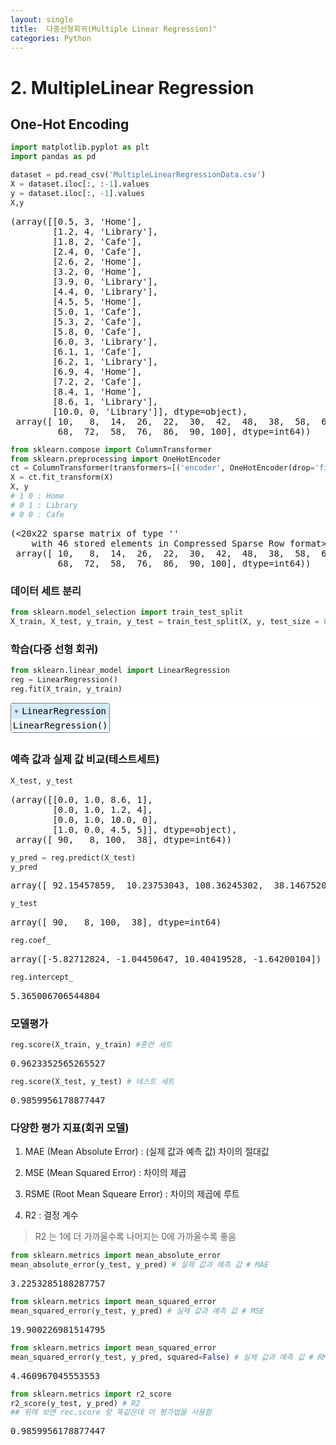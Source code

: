 ```yaml
---
layout: single
title:  다중선형회귀(Multiple Linear Regression)"
categories: Python
---
```


<head>
  <style>
    table.dataframe {
      white-space: normal;
      width: 100%;
      height: 240px;
      display: block;
      overflow: auto;
      font-family: Arial, sans-serif;
      font-size: 0.9rem;
      line-height: 20px;
      text-align: center;
      border: 0px !important;
    }

    table.dataframe th {
      text-align: center;
      font-weight: bold;
      padding: 8px;
    }

    table.dataframe td {
      text-align: center;
      padding: 8px;
    }

    table.dataframe tr:hover {
      background: #b8d1f3; 
    }

    .output_prompt {
      overflow: auto;
      font-size: 0.9rem;
      line-height: 1.45;
      border-radius: 0.3rem;
      -webkit-overflow-scrolling: touch;
      padding: 0.8rem;
      margin-top: 0;
      margin-bottom: 15px;
      font: 1rem Consolas, "Liberation Mono", Menlo, Courier, monospace;
      color: $code-text-color;
      border: solid 1px $border-color;
      border-radius: 0.3rem;
      word-break: normal;
      white-space: pre;
    }

  .dataframe tbody tr th:only-of-type {
      vertical-align: middle;
  }

  .dataframe tbody tr th {
      vertical-align: top;
  }

  .dataframe thead th {
      text-align: center !important;
      padding: 8px;
  }

  .page__content p {
      margin: 0 0 0px !important;
  }

  .page__content p > strong {
    font-size: 0.8rem !important;
  }

  </style>
</head>


# 2. MultipleLinear Regression


## One-Hot Encoding



```python
import matplotlib.pyplot as plt
import pandas as pd
```


```python
dataset = pd.read_csv('MultipleLinearRegressionData.csv')
X = dataset.iloc[:, :-1].values
y = dataset.iloc[:, -1].values
X,y 
```

<pre>
(array([[0.5, 3, 'Home'],
        [1.2, 4, 'Library'],
        [1.8, 2, 'Cafe'],
        [2.4, 0, 'Cafe'],
        [2.6, 2, 'Home'],
        [3.2, 0, 'Home'],
        [3.9, 0, 'Library'],
        [4.4, 0, 'Library'],
        [4.5, 5, 'Home'],
        [5.0, 1, 'Cafe'],
        [5.3, 2, 'Cafe'],
        [5.8, 0, 'Cafe'],
        [6.0, 3, 'Library'],
        [6.1, 1, 'Cafe'],
        [6.2, 1, 'Library'],
        [6.9, 4, 'Home'],
        [7.2, 2, 'Cafe'],
        [8.4, 1, 'Home'],
        [8.6, 1, 'Library'],
        [10.0, 0, 'Library']], dtype=object),
 array([ 10,   8,  14,  26,  22,  30,  42,  48,  38,  58,  60,  72,  62,
         68,  72,  58,  76,  86,  90, 100], dtype=int64))
</pre>

```python
from sklearn.compose import ColumnTransformer
from sklearn.preprocessing import OneHotEncoder
ct = ColumnTransformer(transformers=[('encoder', OneHotEncoder(drop='first'), [2])], remainder='passthrough')
X = ct.fit_transform(X)
X, y
# 1 0 : Home
# 0 1 : Library
# 0 0 : Cafe
```

<pre>
(<20x22 sparse matrix of type '<class 'numpy.float64'>'
 	with 46 stored elements in Compressed Sparse Row format>,
 array([ 10,   8,  14,  26,  22,  30,  42,  48,  38,  58,  60,  72,  62,
         68,  72,  58,  76,  86,  90, 100], dtype=int64))
</pre>
### 데이터 세트 분리



```python
from sklearn.model_selection import train_test_split
X_train, X_test, y_train, y_test = train_test_split(X, y, test_size = 0.2, random_state = 0)
```

### 학습(다중 선형 회귀)



```python
from sklearn.linear_model import LinearRegression
reg = LinearRegression()
reg.fit(X_train, y_train)
```

<style>#sk-container-id-1 {color: black;background-color: white;}#sk-container-id-1 pre{padding: 0;}#sk-container-id-1 div.sk-toggleable {background-color: white;}#sk-container-id-1 label.sk-toggleable__label {cursor: pointer;display: block;width: 100%;margin-bottom: 0;padding: 0.3em;box-sizing: border-box;text-align: center;}#sk-container-id-1 label.sk-toggleable__label-arrow:before {content: "▸";float: left;margin-right: 0.25em;color: #696969;}#sk-container-id-1 label.sk-toggleable__label-arrow:hover:before {color: black;}#sk-container-id-1 div.sk-estimator:hover label.sk-toggleable__label-arrow:before {color: black;}#sk-container-id-1 div.sk-toggleable__content {max-height: 0;max-width: 0;overflow: hidden;text-align: left;background-color: #f0f8ff;}#sk-container-id-1 div.sk-toggleable__content pre {margin: 0.2em;color: black;border-radius: 0.25em;background-color: #f0f8ff;}#sk-container-id-1 input.sk-toggleable__control:checked~div.sk-toggleable__content {max-height: 200px;max-width: 100%;overflow: auto;}#sk-container-id-1 input.sk-toggleable__control:checked~label.sk-toggleable__label-arrow:before {content: "▾";}#sk-container-id-1 div.sk-estimator input.sk-toggleable__control:checked~label.sk-toggleable__label {background-color: #d4ebff;}#sk-container-id-1 div.sk-label input.sk-toggleable__control:checked~label.sk-toggleable__label {background-color: #d4ebff;}#sk-container-id-1 input.sk-hidden--visually {border: 0;clip: rect(1px 1px 1px 1px);clip: rect(1px, 1px, 1px, 1px);height: 1px;margin: -1px;overflow: hidden;padding: 0;position: absolute;width: 1px;}#sk-container-id-1 div.sk-estimator {font-family: monospace;background-color: #f0f8ff;border: 1px dotted black;border-radius: 0.25em;box-sizing: border-box;margin-bottom: 0.5em;}#sk-container-id-1 div.sk-estimator:hover {background-color: #d4ebff;}#sk-container-id-1 div.sk-parallel-item::after {content: "";width: 100%;border-bottom: 1px solid gray;flex-grow: 1;}#sk-container-id-1 div.sk-label:hover label.sk-toggleable__label {background-color: #d4ebff;}#sk-container-id-1 div.sk-serial::before {content: "";position: absolute;border-left: 1px solid gray;box-sizing: border-box;top: 0;bottom: 0;left: 50%;z-index: 0;}#sk-container-id-1 div.sk-serial {display: flex;flex-direction: column;align-items: center;background-color: white;padding-right: 0.2em;padding-left: 0.2em;position: relative;}#sk-container-id-1 div.sk-item {position: relative;z-index: 1;}#sk-container-id-1 div.sk-parallel {display: flex;align-items: stretch;justify-content: center;background-color: white;position: relative;}#sk-container-id-1 div.sk-item::before, #sk-container-id-1 div.sk-parallel-item::before {content: "";position: absolute;border-left: 1px solid gray;box-sizing: border-box;top: 0;bottom: 0;left: 50%;z-index: -1;}#sk-container-id-1 div.sk-parallel-item {display: flex;flex-direction: column;z-index: 1;position: relative;background-color: white;}#sk-container-id-1 div.sk-parallel-item:first-child::after {align-self: flex-end;width: 50%;}#sk-container-id-1 div.sk-parallel-item:last-child::after {align-self: flex-start;width: 50%;}#sk-container-id-1 div.sk-parallel-item:only-child::after {width: 0;}#sk-container-id-1 div.sk-dashed-wrapped {border: 1px dashed gray;margin: 0 0.4em 0.5em 0.4em;box-sizing: border-box;padding-bottom: 0.4em;background-color: white;}#sk-container-id-1 div.sk-label label {font-family: monospace;font-weight: bold;display: inline-block;line-height: 1.2em;}#sk-container-id-1 div.sk-label-container {text-align: center;}#sk-container-id-1 div.sk-container {/* jupyter's `normalize.less` sets `[hidden] { display: none; }` but bootstrap.min.css set `[hidden] { display: none !important; }` so we also need the `!important` here to be able to override the default hidden behavior on the sphinx rendered scikit-learn.org. See: https://github.com/scikit-learn/scikit-learn/issues/21755 */display: inline-block !important;position: relative;}#sk-container-id-1 div.sk-text-repr-fallback {display: none;}</style><div id="sk-container-id-1" class="sk-top-container"><div class="sk-text-repr-fallback"><pre>LinearRegression()</pre><b>In a Jupyter environment, please rerun this cell to show the HTML representation or trust the notebook. <br />On GitHub, the HTML representation is unable to render, please try loading this page with nbviewer.org.</b></div><div class="sk-container" hidden><div class="sk-item"><div class="sk-estimator sk-toggleable"><input class="sk-toggleable__control sk-hidden--visually" id="sk-estimator-id-1" type="checkbox" checked><label for="sk-estimator-id-1" class="sk-toggleable__label sk-toggleable__label-arrow">LinearRegression</label><div class="sk-toggleable__content"><pre>LinearRegression()</pre></div></div></div></div></div>


### 예측 값과 실제 값 비교(테스트세트)



```python
X_test, y_test
```

<pre>
(array([[0.0, 1.0, 8.6, 1],
        [0.0, 1.0, 1.2, 4],
        [0.0, 1.0, 10.0, 0],
        [1.0, 0.0, 4.5, 5]], dtype=object),
 array([ 90,   8, 100,  38], dtype=int64))
</pre>

```python
y_pred = reg.predict(X_test)
y_pred
```

<pre>
array([ 92.15457859,  10.23753043, 108.36245302,  38.14675204])
</pre>

```python
y_test
```

<pre>
array([ 90,   8, 100,  38], dtype=int64)
</pre>

```python
reg.coef_
```

<pre>
array([-5.82712824, -1.04450647, 10.40419528, -1.64200104])
</pre>

```python
reg.intercept_
```

<pre>
5.365006706544804
</pre>
### 모델평가



```python
reg.score(X_train, y_train) #훈련 세트
```

<pre>
0.9623352565265527
</pre>

```python
reg.score(X_test, y_test) # 테스트 세트
```

<pre>
0.9859956178877447
</pre>
### 다양한 평가 지표(회귀 모델)


1. MAE (Mean Absolute Error) : (실제 값과 예측 값) 차이의 절대값

1. MSE (Mean Squared Error) : 차이의 제곱

1. RSME (Root Mean Squeare Error) : 차이의 제곱에 루트

1. R2 : 결정 계수

>R2 는 1에 더 가까울수록 나머지는 0에 가까울수록 좋음



```python
from sklearn.metrics import mean_absolute_error
mean_absolute_error(y_test, y_pred) # 실제 값과 예측 값 # MAE
```

<pre>
3.2253285188287757
</pre>

```python
from sklearn.metrics import mean_squared_error
mean_squared_error(y_test, y_pred) # 실제 값과 예측 값 # MSE
```

<pre>
19.900226981514795
</pre>

```python
from sklearn.metrics import mean_squared_error
mean_squared_error(y_test, y_pred, squared=False) # 실제 값과 예측 값 # RMSE
```

<pre>
4.460967045553553
</pre>

```python
from sklearn.metrics import r2_score
r2_score(y_test, y_pred) # R2
## 위에 보면 rec.score 랑 똑같은데 이 평가법을 사용함
```

<pre>
0.9859956178877447
</pre>

```python
```


```python
```


```python
```


```python
```


```python
```


```python
```


```python
```
